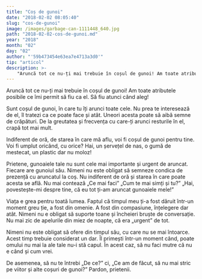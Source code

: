 ```yaml
---
title: "Coș de gunoi"
date: "2018-02-02 08:05:40"
slug: "cos-de-gunoi"
image: /images/garbage-can-1111448_640.jpg
path: "2018-02-02-cos-de-gunoi.md"
year: "2018"
month: "02"
day: "02"
author: "'59b473454e63ea7e4713a3d0'"
tip: "articol"
description: >-
    "Aruncă tot ce nu-ți mai trebuie în coșul de gunoi! Am toate atributele posibile ce îmi permit să fiu ca el. Să fiu atunci când aleg!Sunt coșul de gunoi, în care tu îți arunci toate cele. Nu prea te i"
---
```

<div class="kg-card-markdown"><p>Aruncă tot ce nu-ți mai trebuie în coșul de gunoi! Am toate atributele posibile ce îmi permit să fiu ca el. Să fiu atunci când aleg!</p>
<p>Sunt coșul de gunoi, în care tu îți arunci toate cele. Nu prea te interesează de el, îl tratezi ca ce poate face și atât. Uneori acesta poate să aibă semne de crăpături. De la greutatea și frecvența cu care-ți arunci resturile în el, crapă tot mai mult.</p>
<p>Indiferent de oră, de starea în care mă aflu, voi fi coșul de gunoi pentru tine. Voi fi umplut oricând, cu orice? Hai, un șervețel de nas, o gumă de mestecat, un plastic dar nu moloz!</p>
<p>Prietene, gunoaiele tale nu sunt cele mai importante și urgent de aruncat. Fiecare are gunoiul său. Nimeni nu este obligat să semneze condica de prezență cu aruncatul la coș. Nu indiferent de oră și starea în care poate acesta se află. Nu mai contează „Ce mai faci” „Cum te mai simți și tu?” „Hai, povestește-mi despre tine, că eu tot ți-am aruncat gunoaiele mele!”</p>
<p>Viața e grea pentru toată lumea. Faptul că timpul meu ți-a fost dăruit într-un moment greu ție, a fost din omenie. A fost din compasiune, înțelegere dar atât. Nimeni nu e obligat să suporte toane și încheieri bruște de conversație. Nu mai zic de apelurile din miez de noapte, că era „urgent” de tot.</p>
<p>Nimeni nu este obligat să ofere din timpul său, cu care nu se mai întoarce. Acest timp trebuie considerat un dar. Îl primești într-un moment când, poate omului nu mai la ale tale nu-i stă capul. În acest caz, să nu faci mutre că nu e când și cum vrei.</p>
<p>De asemenea, să nu te întrebi „De ce?” ci, „Ce am de făcut, să nu mai stric pe viitor și alte coșuri de gunoi?” Pardon, prietenii.</p>
</div>
    